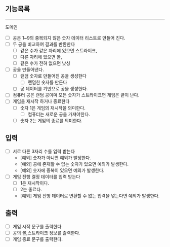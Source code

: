 ## 기능목록

---
도메인
- [ ] 공은 1~9의 중복되지 않은 숫자 데이터 리스트로 만들어 진다.
- [ ] 두 공을 비교하여 결과를 반환한다
  - [ ] 같은 수가 같은 자리에 있으면 스트라이크,
  - [ ] 다른 자리에 있으면 볼,
  - [ ] 같은 수가 전혀 없으면 낫싱
- [ ] 공을 만들어낸다.
  - [ ] 랜덤 숫자로 만들어진 공을 생성한다
    - [ ] 랜덤한 숫자를 만든다
  - [ ] 공 데이터를 기반으로 공을 생성한다.
- [ ] 컴퓨터 공은 랜덤 공이며 모든 숫자가 스트라이크면 게임은 끝이 난다.
- [ ] 게임을 재시작 하거나 종료한다
  - [ ] 숫자 1은 게임의 재시작을 의미한다.
    - [ ] 컴퓨터는 새로운 공을 가져야한다.
  - [ ] 숫자 2는 게임의 종료를 의미한다.

## 입력
- [ ] 서로 다른 3자리 수를 입력 받는다
  - [예외] 숫자가 아니면 예외가 발생한다.
  - [예외] 공에 존재할 수 없는 숫자가 있으면 예외가 발생한다.
  - [예외] 숫자에 중복이 있으면 예외가 발생한다.
- [ ] 게임 진행 결정 데이터를 입력 받는다
  - [ ] 1은 재시작이다.
  - [ ] 2는 종료다.
  - [예외] 게임 진행 데이터로 변환할 수 없는 입력을 넣는다면 예외가 발생한다.

## 출력
- [ ] 게임 시작 문구를 출력한다
- [ ] 공의 볼,스트라이크 정보를 출력한다.
- [ ] 게임 종료 문구를 출력한다.